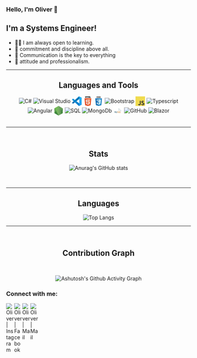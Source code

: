 ### Hello, I'm Oliver 👋 

## I'm a Systems Engineer!

- ✍🏻 I am always open to learning.
- 🧠 commitment and discipline above all.
- 🤝 Communication is the key to everything
- 💯 attitude and professionalism.

---

<h2 align="center">Languages and Tools</h2>
<div align="center">

  <img align="center" alt="C#" width="26px" src="https://raw.githubusercontent.com/jmnote/z-icons/master/svg/csharp.svg" />
  <img align="center" alt="Visual Studio" width="26px" src="https://cdn-icons-png.flaticon.com/512/906/906324.png" />
  <img align="center" alt="Visual Studio Code" width="26px" src="https://raw.githubusercontent.com/github/explore/80688e429a7d4ef2fca1e82350fe8e3517d3494d/topics/visual-studio-code/visual-studio-code.png" />
  <img align="center" alt="HTML5" width="26px" src="https://raw.githubusercontent.com/github/explore/80688e429a7d4ef2fca1e82350fe8e3517d3494d/topics/html/html.png" />
  <img align="center" alt="CSS3" width="26px" src="https://raw.githubusercontent.com/github/explore/80688e429a7d4ef2fca1e82350fe8e3517d3494d/topics/css/css.png" />
  <img align="center" alt="Bootstrap" width="26px" src="https://raw.githubusercontent.com/jmnote/z-icons/master/svg/bootstrap.svg" />
  <img align="center" alt="JavaScript" width="26px" src="https://raw.githubusercontent.com/github/explore/80688e429a7d4ef2fca1e82350fe8e3517d3494d/topics/javascript/javascript.png" />
    <img align="center" alt="Typescript" width="26px" src="https://upload.wikimedia.org/wikipedia/commons/thumb/4/4c/Typescript_logo_2020.svg/1200px-Typescript_logo_2020.svg.png" />
      <img align="center" alt="Angular" width="26px" src="https://upload.wikimedia.org/wikipedia/commons/thumb/c/cf/Angular_full_color_logo.svg/1200px-Angular_full_color_logo.svg.png" />
  <img align="center" alt="Node.js" width="26px" src="https://raw.githubusercontent.com/github/explore/80688e429a7d4ef2fca1e82350fe8e3517d3494d/topics/nodejs/nodejs.png" />
  <img align="center" alt="SQL" width="26px" src="https://camo.githubusercontent.com/15186a168066295875d4b41aa44500a7f73b897471cc7271756cf3e476f70974/68747470733a2f2f7777772e697065726975736261636b75702e6e65742f77702d636f6e74656e742f75706c6f6164732f323031362f30352f313736382e73716c5f6c6f676f2e706e67" />
          <img align="center" alt="MongoDb" width="26px" src="https://g.foolcdn.com/art/companylogos/square/mdb.png" />
  <img align="center" alt="MySQL" width="26px" src="https://raw.githubusercontent.com/github/explore/80688e429a7d4ef2fca1e82350fe8e3517d3494d/topics/mysql/mysql.png" />
  <img align="center" alt="GitHub" width="26px" src="https://researchcomputing.princeton.edu/sites/g/files/toruqf311/files/styles/freeform_750w/public/2021-02/Github.png?h=0adafebd&itok=LYI4wEES" />
    <img align="center" alt="Blazor" width="26px" src="https://static.gunnarpeipman.com/wp-content/uploads/2019/11/blazor-featured.png" />

</div>
<br />

---

<br />
<h2 align="center">Stats</h2>
<div align="center">

![Anurag's GitHub stats](https://github-readme-stats.vercel.app/api?username=OliverFerminValdez&theme=yeblu&show_icons=true)

</div>

<br />

---

<h2 align="center">Languages</h2>

<div align ="Center"> 

![Top Langs](https://github-readme-stats.vercel.app/api/top-langs/?username=OliverFerminValdez&theme=yeblu&langs_count=7)

</div>

---

<br />

<h2 align="center">Contribution Graph</h2>
<div align="center">

 <br>

![Ashutosh's Github Activity Graph](https://activity-graph.herokuapp.com/graph?username=OliverFerminValdez&theme=react-dark)

</div>

### Connect with me:

[<img align="left" alt="Oliver| Instagram" width="22px" src="https://cdn-icons-png.flaticon.com/512/174/174855.png" />][instagram]
[<img align="left" alt="Oliver | Facebook" width="22px" src="https://cdn-icons.flaticon.com/png/512/2504/premium/2504903.png?token=exp=1641238746~hmac=e0e36d3bf470bf6b8a8b3646276eeb26">][facebook]
[<img align="left" alt="Oliver | Mail" width="22px" src="https://cdn-icons-png.flaticon.com/512/5968/5968534.png">][Correo]
[<img align="left" alt="Oliver | Mail" width="22px" src="https://cdn-icons.flaticon.com/png/512/3536/premium/3536505.png?token=exp=1641245453~hmac=fc11074c3f56490d8defc3c82dbbcd92">][linkedin]
<br />

[youtube]: https://youtube.com/codeSTACKr
[linkedin]: https://www.linkedin.com/in/oliver-fermin-822374228
[instagram]: https://www.instagram.com/oliver_jfv/?hl=es-la
[facebook]: https://www.facebook.com/profile.php?id=100007933156239
[Correo]: mailto:ferminoliver93@gmail.com?subject=From%20Github
[webdevplaylist]: https://www.youtube.com/playlist?list=PLkwxH9e_vrAJ0WbEsFA9W3I1W-g_BTsbt
[jsplaylist]: https://www.youtube.com/playlist?list=PLkwxH9e_vrALRJKu7wfXby3MKeflhTu6B
[cssplaylist]: https://www.youtube.com/playlist?list=PLkwxH9e_vrALSdvZuEh6gqQdmDoDIoqz4
[reactplaylist]: https://www.youtube.com/playlist?list=PLkwxH9e_vrAK4TdffpxKY3QGyHCpxFcQ0
